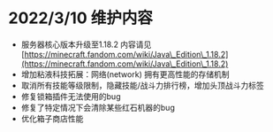 # 2022/3/10 维护内容

* 服务器核心版本升级至1.18.2 内容请见[https://minecraft.fandom.com/wiki/Java\_Edition\_1.18.2](https://minecraft.fandom.com/wiki/Java\_Edition\_1.18.2)
* 增加粘液科技拓展：网络(network) 拥有更高性能的存储机制
* 取消所有技能等级限制，隐藏技能/战斗力排行榜，增加头顶战斗力标签
* 修复锁箱插件无法使用的bug
* 修复了特定情况下会清除某些红石机器的bug
* 优化箱子商店性能
